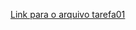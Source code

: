 [Link para o arquivo tarefa01](https://github.com/marcelorai/bsi-tasks/blob/master/softwaretesting/20222/tarefas/marcelorai/tarefa01.md)